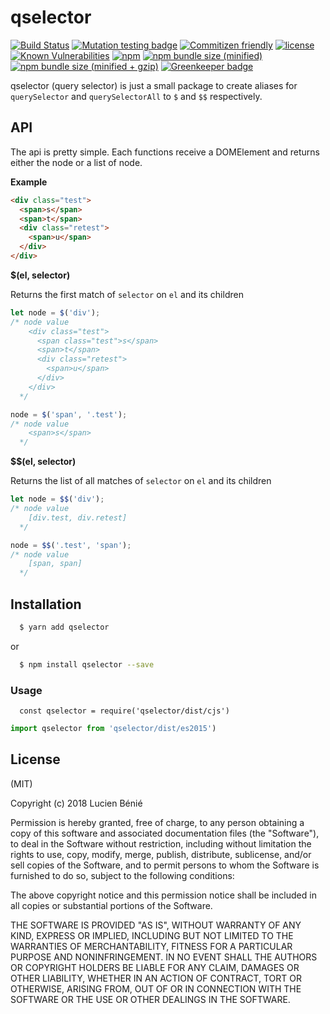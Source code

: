 # qselector

[![Build Status](https://travis-ci.org/lbenie/qselector.svg?branch=master)](https://travis-ci.org/lbenie/qselector)
[![Mutation testing badge](https://badge.stryker-mutator.io/github.com/lbenie/qselector/master)](https://stryker-mutator.github.io)
[![Commitizen friendly](https://img.shields.io/badge/commitizen-friendly-brightgreen.svg)](http://commitizen.github.io/cz-cli/)
[![license](https://img.shields.io/github/license/lbenie/qselector.svg)](https://github.com/lbenie/qselector)
[![Known Vulnerabilities](https://snyk.io/test/github/lbenie/qselector/badge.svg?targetFile=package.json)](https://snyk.io/test/github/lbenie/qselector?targetFile=package.json)
[![npm](https://img.shields.io/npm/v/qselector.svg)](https://github.com/lbenie/qselector)
[![npm bundle size (minified)](https://img.shields.io/bundlephobia/min/qselector.svg)](https://github.com/lbenie/qselector)
[![npm bundle size (minified + gzip)](https://img.shields.io/bundlephobia/minzip/qselector.svg)](https://github.com/lbenie/qselector) [![Greenkeeper badge](https://badges.greenkeeper.io/lbenie/qselector.svg)](https://greenkeeper.io/)

qselector (query selector) is just a small package to create aliases for
`querySelector` and `querySelectorAll` to `$` and `$$` respectively.

## API

The api is pretty simple. Each functions receive a DOMElement and returns either
the node or a list of node.

**Example**

```html
<div class="test">
  <span>s</span>
  <span>t</span>
  <div class="retest">
    <span>u</span>
  </div>
</div>
```

**$(el, selector)**

Returns the first match of `selector` on `el` and its children

```js
let node = $('div');
/* node value
    <div class="test">
      <span class="test">s</span>
      <span>t</span>
      <div class="retest">
        <span>u</span>
      </div>
    </div>
  */

node = $('span', '.test');
/* node value
    <span>s</span>
  */
```

**$$(el, selector)**

Returns the list of all matches of `selector` on `el` and its children

```js
let node = $$('div');
/* node value
    [div.test, div.retest]
  */

node = $$('.test', 'span');
/* node value
    [span, span]
  */
```

## Installation

```bash
  $ yarn add qselector
```

or

```bash
  $ npm install qselector --save
```

### Usage

```node
  const qselector = require('qselector/dist/cjs')
```

```ts
import qselector from 'qselector/dist/es2015')
```

## License

(MIT)

Copyright (c) 2018 Lucien Bénié

Permission is hereby granted, free of charge, to any person obtaining a copy of
this software and associated documentation files (the "Software"), to deal in
the Software without restriction, including without limitation the rights to
use, copy, modify, merge, publish, distribute, sublicense, and/or sell copies of
the Software, and to permit persons to whom the Software is furnished to do so,
subject to the following conditions:

The above copyright notice and this permission notice shall be included in all
copies or substantial portions of the Software.

THE SOFTWARE IS PROVIDED "AS IS", WITHOUT WARRANTY OF ANY KIND, EXPRESS OR
IMPLIED, INCLUDING BUT NOT LIMITED TO THE WARRANTIES OF MERCHANTABILITY, FITNESS
FOR A PARTICULAR PURPOSE AND NONINFRINGEMENT. IN NO EVENT SHALL THE AUTHORS OR
COPYRIGHT HOLDERS BE LIABLE FOR ANY CLAIM, DAMAGES OR OTHER LIABILITY, WHETHER
IN AN ACTION OF CONTRACT, TORT OR OTHERWISE, ARISING FROM, OUT OF OR IN
CONNECTION WITH THE SOFTWARE OR THE USE OR OTHER DEALINGS IN THE SOFTWARE.
